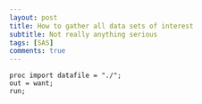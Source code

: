 ```yaml
---
layout: post
title: How to gather all data sets of interest
subtitle: Not really anything serious
tags: [SAS]
comments: true
---
```


```sas
proc import datafile = "./";
out = want;
run;
```
